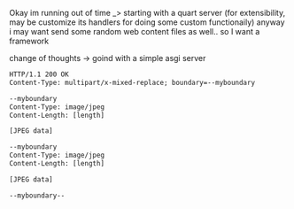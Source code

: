 




Okay im running out of time _> starting with a quart server (for extensibility, may be customize its handlers for doing some custom functionaily)
anyway i may want send some random web content files as well.. so I want a framework

change of thoughts -> goind with a simple asgi server


```txt
HTTP/1.1 200 OK
Content-Type: multipart/x-mixed-replace; boundary=--myboundary

--myboundary
Content-Type: image/jpeg
Content-Length: [length]

[JPEG data]

--myboundary
Content-Type: image/jpeg
Content-Length: [length]

[JPEG data]

--myboundary--

```
